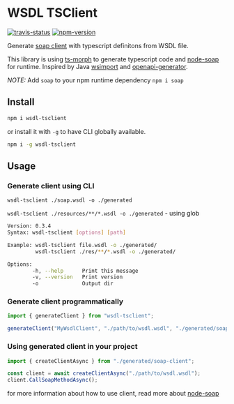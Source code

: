 # WSDL TSClient

[![travis-status](https://travis-ci.org/dderevjanik/wsdl-tsclient.svg?branch=master)](https://travis-ci.org/dderevjanik/wsdl-tsclient)
[![npm-version](https://img.shields.io/npm/v/wsdl-tsclient)](https://npmjs.com/package/wsdl-tsclient)

Generate [soap client](https://www.npmjs.com/package/soap) with typescript definitons from WSDL file.

This library is using [ts-morph](https://www.npmjs.com/package/ts-morph) to generate typescript code and [node-soap](https://github.com/vpulim/node-soap) for runtime. Inspired by Java [wsimport](https://docs.oracle.com/javase/8/docs/technotes/tools/unix/wsimport.html) and [openapi-generator](https://github.com/OpenAPITools/openapi-generator).

*NOTE:* Add `soap` to your npm runtime dependency `npm i soap`

## Install

```sh
npm i wsdl-tsclient
```

or install it with `-g` to have CLI globally available.

```sh
npm i -g wsdl-tsclient
```

## Usage

### Generate client using CLI

`wsdl-tsclient ./soap.wsdl -o ./generated`

`wsdl-tsclient ./resources/**/*.wsdl -o ./generated` - using glob

```bash
Version: 0.3.4
Syntax: wsdl-tsclient [options] [path]

Example: wsdl-tsclient file.wsdl -o ./generated/
         wsdl-tsclient ./res/**/*.wsdl -o ./generated/

Options:
        -h, --help      Print this message
        -v, --version   Print version
        -o              Output dir
```

### Generate client programmatically

```typescript
import { generateClient } from "wsdl-tsclient";

generateClient("MyWsdlClient", "./path/to/wsdl.wsdl", "./generated/soap-client");
```

### Using generated client in your project

```typescript
import { createClientAsync } from "./generated/soap-client";

const client = await createClientAsync("./path/to/wsdl.wsdl");
client.CallSoapMethodAsync();
```

for more information about how to use client, read more about [node-soap](https://github.com/vpulim/node-soap)